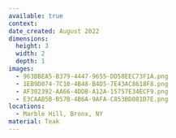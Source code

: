 ```yaml
---
available: true
context:
date_created: August 2022
dimensions:
  height: 3
  width: 2
  depth: 1
images:
  - 963BBEA5-B379-4447-9655-DD58EEC73F1A.png
  - 1EB9D074-7C10-4B48-B4D5-7E43AC8618F8.png
  - AF302392-AA66-4DDB-A12A-15757E34ECF9.png
  - E3CAAB5B-B57B-4B6A-9AFA-C853BD081D7E.png
locations:
  - Marble Hill, Bronx, NY
material: Teak
---
```


